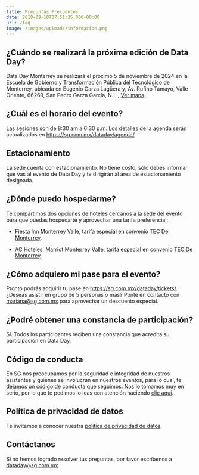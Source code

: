 ```yaml
---
title: Preguntas Frecuentes
date: 2019-09-10T07:51:25.000+00:00
url: /faq
image: /images/uploads/informacion.png
---
```

## ¿Cuándo se realizará la próxima edición de Data Day?

Data Day Monterrey se realizará el próximo 5 de noviembre de 2024 en la Escuela de Gobierno y Transformación Pública del Tecnológico de Monterrey, ubicada en Eugenio Garza Lagüera y, Av. Rufino Tamayo, Valle Oriente, 66269, San Pedro Garza García, N.L., [Ver mapa](https://maps.app.goo.gl/3FK3etutcp8sSkt26).


## ¿Cuál es el horario del evento?

Las sesiones son de 8:30 am a 6:30 p.m. Los detalles de la agenda serán actualizados en https://sg.com.mx/dataday/agenda/

## Estacionamiento

La sede cuenta con estacionamiento. No tiene costo, sólo debes informar que vas al evento de Data Day y te dirigirán al área de estacionamiento designada.

## ¿Dónde puedo hospedarme?

Te compartimos dos opciones de hoteles cercanos a la sede del evento para que puedas hospedarte y aprovechar una tarifa preferencial:

* Fiesta Inn Monterrey Valle, tarifa especial en [convenio TEC De Monterrey](https://drive.google.com/file/d/1mhBvBIEWVjO-yPEGAtEFNMyv2QEZyvai/view).

* AC Hoteles, Marriot Monterrey Valle, tarifa especial en [convenio TEC De Monterrey](https://www.marriott.com/es/event-reservations/reservation-link.mi?id=1696968606167&key=CORP&app=resvlink).

## ¿Cómo adquiero mi pase para el evento?

Pronto podrás adquirir tu pase en https://sg.com.mx/dataday/tickets/. ¿Deseas asistir en grupo de 5 personas o más? Ponte en contacto con mariana@sg.com.mx para aprovechar un descuento especial.

## ¿Podré obtener una constancia de participación?

Sí. Todos los participantes reciben una constancia que acredita su participación en Data Day.

## Código de conducta

En SG nos preocupamos por la seguridad e integridad de nuestros asistentes y quienes se involucran en nuestros eventos, para lo cual, te dejamos un código de conducta que seguimos. Nos lo tomamos muy en serio, por lo que te pedimos lo leas con atención haciendo [clic aquí](https://sg.com.mx/dataday/coc).

## Política de privacidad de datos

Te invitamos a conocer nuestra [política de privacidad de datos](https://sg.com.mx/dataday/politica-de-privacidad).

## Contáctanos
Si no hemos logrado resolver tus preguntas, por favor escríbenos a dataday@sg.com.mx.